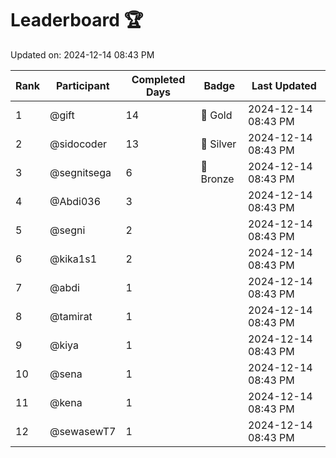 # Leaderboard 🏆

Updated on: 2024-12-14 08:43 PM

| Rank | Participant       | Completed Days | Badge      | Last Updated         |
|------|-------------------|----------------|------------|----------------------|
| 1    | @gift             | 14             | 🏅 Gold     | 2024-12-14 08:43 PM |
| 2    | @sidocoder        | 13             | 🥈 Silver   | 2024-12-14 08:43 PM |
| 3    | @segnitsega       | 6              | 🥉 Bronze   | 2024-12-14 08:43 PM |
| 4    | @Abdi036          | 3              |            | 2024-12-14 08:43 PM |
| 5    | @segni            | 2              |            | 2024-12-14 08:43 PM |
| 6    | @kika1s1          | 2              |            | 2024-12-14 08:43 PM |
| 7    | @abdi             | 1              |            | 2024-12-14 08:43 PM |
| 8    | @tamirat          | 1              |            | 2024-12-14 08:43 PM |
| 9    | @kiya             | 1              |            | 2024-12-14 08:43 PM |
| 10   | @sena             | 1              |            | 2024-12-14 08:43 PM |
| 11   | @kena             | 1              |            | 2024-12-14 08:43 PM |
| 12   | @sewasewT7        | 1              |            | 2024-12-14 08:43 PM |
